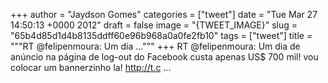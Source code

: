 
+++
author = "Jaydson Gomes"
categories = ["tweet"]
date = "Tue Mar 27 14:50:13 +0000 2012"
draft = false
image = "{TWEET_IMAGE}"
slug = "65b4d85d1d4b8135ddff60e96b968a0a0fe2fb10"
tags = ["tweet"]
title = """RT @felipenmoura: Um dia ..."""
+++
RT @felipenmoura: Um dia de anúncio na página de log-out do Facebook custa apenas US$ 700 mil! vou colocar um bannerzinho la! http://t.c ...
